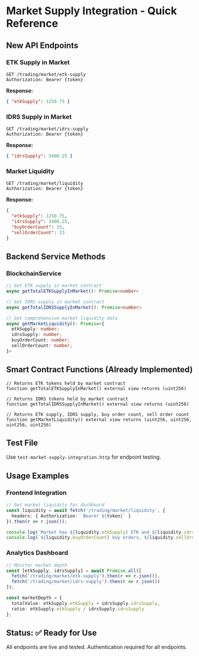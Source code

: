 # Market Supply Integration - Quick Reference

## New API Endpoints

### ETK Supply in Market
```http
GET /trading/market/etk-supply
Authorization: Bearer {token}
```
**Response:**
```json
{ "etkSupply": 1250.75 }
```

### IDRS Supply in Market
```http
GET /trading/market/idrs-supply
Authorization: Bearer {token}
```
**Response:**
```json
{ "idrsSupply": 3400.25 }
```

### Market Liquidity
```http
GET /trading/market/liquidity
Authorization: Bearer {token}
```
**Response:**
```json
{
  "etkSupply": 1250.75,
  "idrsSupply": 3400.25,
  "buyOrderCount": 15,
  "sellOrderCount": 23
}
```

## Backend Service Methods

### BlockchainService
```typescript
// Get ETK supply in market contract
async getTotalETKSupplyInMarket(): Promise<number>

// Get IDRS supply in market contract  
async getTotalIDRSSupplyInMarket(): Promise<number>

// Get comprehensive market liquidity data
async getMarketLiquidity(): Promise<{
  etkSupply: number;
  idrsSupply: number;
  buyOrderCount: number;
  sellOrderCount: number;
}>
```

## Smart Contract Functions (Already Implemented)
```solidity
// Returns ETK tokens held by market contract
function getTotalETKSupplyInMarket() external view returns (uint256)

// Returns IDRS tokens held by market contract
function getTotalIDRSSupplyInMarket() external view returns (uint256)

// Returns ETK supply, IDRS supply, buy order count, sell order count
function getMarketLiquidity() external view returns (uint256, uint256, uint256, uint256)
```

## Test File
Use `test-market-supply-integration.http` for endpoint testing.

## Usage Examples

### Frontend Integration
```typescript
// Get market liquidity for dashboard
const liquidity = await fetch('/trading/market/liquidity', {
  headers: { Authorization: `Bearer ${token}` }
}).then(r => r.json());

console.log(`Market has ${liquidity.etkSupply} ETK and ${liquidity.idrsSupply} IDRS`);
console.log(`${liquidity.buyOrderCount} buy orders, ${liquidity.sellOrderCount} sell orders`);
```

### Analytics Dashboard
```typescript
// Monitor market depth
const [etkSupply, idrsSupply] = await Promise.all([
  fetch('/trading/market/etk-supply').then(r => r.json()),
  fetch('/trading/market/idrs-supply').then(r => r.json())
]);

const marketDepth = {
  totalValue: etkSupply.etkSupply + idrsSupply.idrsSupply,
  ratio: etkSupply.etkSupply / idrsSupply.idrsSupply
};
```

## Status: ✅ Ready for Use
All endpoints are live and tested. Authentication required for all endpoints.
